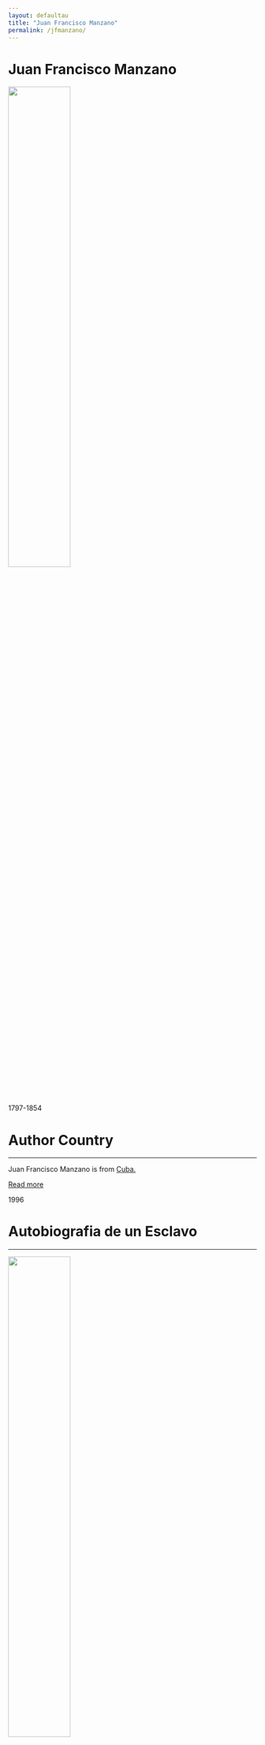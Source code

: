 ```yaml
---
layout: defaultau
title: "Juan Francisco Manzano"
permalink: /jfmanzano/
---
```

<!-- partial:index.partial.html -->
<div class="content">
    <h1>Juan Francisco Manzano</h1>
    <div class="quote">
        <div><img src="https://t4.ftcdn.net/jpg/03/40/12/49/360_F_340124934_bz3pQTLrdFpH92ekknuaTHy8JuXgG7fi.jpg
" height="50%" width = "50%" class="logo"></div>
    </div>
    <div class="timeline">
        <div style="padding-bottom:100px;"></div>
        <div class="block">
            <div class="date right"><p class="right">1797-1854</p></div>
            <div class="dot"></div>
            <div class="left first">
            <div class="author_country">
                <h1>Author Country</h1><hr>
            <div class="aclocation"><p>Juan Francisco Manzano is from <a href="{{ site.baseurl }}/14">Cuba.</a></p></div>
                <div class="acreadmore"><a href="https://en.wikipedia.org/wiki/Juan_Francisco_Manzano" target="_blank">Read more</a></div>
            </div>
            </div>
        </div>
        <div class="block">
            <div class="date left"><p class="left">1996</p></div>
            <div class="dot"></div>
            <div class="right">
                <h1>Autobiografia de un Esclavo</h1><hr>
                <p><img src="https://images-na.ssl-images-amazon.com/images/I/81Ei5kysxtL.jpg" height="50%" width = "50%"></p>
                <p>
                Language: Spanish<br/>
                Publisher: Wayne State University Press<br/>
                Pub_location: Detroit, MI, United States<br/>
                Genre: Biography<br/>
                Length: 117</p>
            </div>
        </div>
        <div class="block">
            <div class="date right"><p class="right">2000</p></div>
            <div class="dot"></div>
            <div class="left hide">
                <h1>Juan Francisco Manzano, Esclavo Poeta En La Isla De Cuba</h1><hr>
                <p><img src="https://pictures.abebooks.com/isbn/9788483290354-us.jpg" height="50%" width = "50%"></p>
                <p>Language: Spanish<br/>
                Publisher: Ediciones Episteme<br/>
                Pub_location: Valencia ,Spain<br/>
                Genre: Biography<br/>
                Length: 389</p>
            </div>
        </div>
        <div class="block">
            <div class="date left"><p class="left">2004</p></div>
            <div class="dot"></div>
            <div class="right hide">
                <h1>Un esclave-poète à Cuba au temps du péril noir</h1><hr>
                <p><img src="https://m.media-amazon.com/images/I/51WHN4E403L._SX295_BO1,204,203,200_.jpg" height="50%" width = "50%"></p>
                <p>Language: French<br/>
                Publisher: Centre d'études et de recherches caraïbéennes, université des Antilles et de la Guyane, cop.<br/>
                Pub_location: Paris, France<br/>
                Genre: Biography<br/>
                Length: 155</p>
            </div>
        </div>    
        <div class="block">
            <div class="date right"><p class="right">2006</p></div>
            <div class="dot"></div>
            <div class="left hide">
                <h1>Poemas</h1><hr>
                <p><img src="https://m.media-amazon.com/images/I/61Q3I0BdtiL.jpg" height="50%" width = "50%"></p>
                <p>Language: Spanish<br/>
                Publisher: Editorial Linkgua<br/>
                Pub_location: Madrid, Spain<br/>
                Genre: Poetry Collection<br/>
                Length: 120</p>
            </div>
        </div>
        <div class="block">
            <div class="date left"><p class="left">2007</p></div>
            <div class="dot"></div>
            <div class="right hide">
                <h1>Autobiografía del Esclavo Poeta y Otros Escritos</h1><hr>
                <p><img src="https://m.media-amazon.com/images/I/512U1qhzAzL._SX342_BO1,204,203,200_.jpg" height="50%" width = "50%"></p>
                <p>Language: Spanish<br/>
                Publisher: Iberoamericana Vervuert<br/>
                Pub_location: Madrid, Spain<br/>
                Genre: Biography<br/>
                Length: 325</p>
            </div>
        </div>
        <div class="block">
            <div class="date right"><p class="right">2010</p></div>
            <div class="dot"></div>
            <div class="left hide">
                <h1>Zafira</h1><hr>
                <p><img src="https://coverart.oclc.org/ImageWebSvc/oclc/+-+284385744_140.jpg?allowDefault=false&client=WorldcatOrgUI" height="50%" width = "50%"></p>
                <p>Language: Spanish<br/>
                Publisher: Red Ediciones<br/>
                Pub_location: Barcelona, Spain<br/>
                Genre: Fiction (Novel)<br/>
                Length: 114</p>
            </div>
        </div>
        </div>
        <div class="block">
            <div class="date left"><p class="left">2014</p></div>
            <div class="dot"></div>
            <div class="right hide">
                <h1>The Life and Poems of a Cuban Slave: Juan Francisco Manzano 1797–1854</h1><hr>
                <p><img src="http://coverart.oclc.org/ImageWebSvc/isbn/+-+7386392866324_140.jpg?client=WorldCatIdentities" height="50%" width = "50%"></p>
                <p>Language: English<br/>
                Publisher: Palgrave Macmillan<br/>
                Pub_location: London, England<br/>
                Genre: Poetry Collection<br/>
                Length: 237</p>
            </div>
        </div>
       <div class="block">
            <div class="date right"><p class="right">2017</p></div>
            <div class="dot"></div>
            <div class="left hide">
                <h1>Poems by a Slave in the Island of Cuba, Recently Liberated</h1><hr>
                <p><img src="https://images-na.ssl-images-amazon.com/images/I/71hIFXf7LHL.jpg](https://docsouth.unc.edu/neh/manzano/manzatp.jpg" height="50%" width = "50%"></p>
                <p>Language: English<br/>
                Publisher: Forgotten Books<br/>
                Pub_location: London, United Kingdom<br/>
                Genre: Poetry Collections<br/>
                Length: 206</p>
            </div>
        </div>
</div>
  <!-- partial -->
<script src='https://cdnjs.cloudflare.com/ajax/libs/jquery/3.1.1/jquery.min.js'></script><script  src="{{ site.baseurl }}/assets/js/authorscript.js"></script>